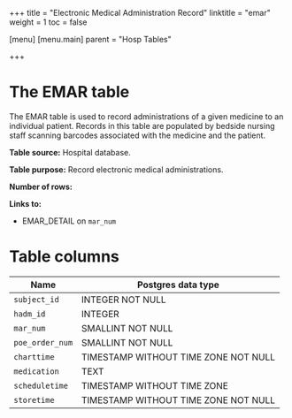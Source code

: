 +++
title = "Electronic Medical Administration Record"
linktitle = "emar"
weight = 1
toc = false

[menu]
  [menu.main]
    parent = "Hosp Tables"

+++

# The EMAR table

The EMAR table is used to record administrations of a given medicine to an individual patient.
Records in this table are populated by bedside nursing staff scanning barcodes associated with the medicine and the patient.

**Table source:** Hospital database.

**Table purpose:** Record electronic medical administrations.

**Number of rows:** 

**Links to:**

* EMAR_DETAIL on `mar_num`

<!--

# Important considerations

-->

# Table columns

Name | Postgres data type
---- | ----
`subject_id` | INTEGER NOT NULL
`hadm_id` | INTEGER
`mar_num` | SMALLINT NOT NULL
`poe_order_num` | SMALLINT NOT NULL
`charttime` | TIMESTAMP WITHOUT TIME ZONE NOT NULL
`medication` | TEXT
`scheduletime` | TIMESTAMP WITHOUT TIME ZONE
`storetime` | TIMESTAMP WITHOUT TIME ZONE NOT NULL